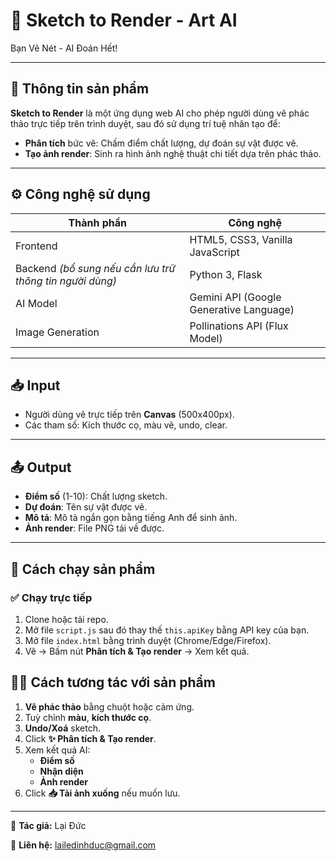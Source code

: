 # 🎨 Sketch to Render - Art AI

Bạn Vẽ Nét - AI Đoán Hết!
> 

---

## 🧩 **Thông tin sản phẩm**

**Sketch to Render** là một ứng dụng web AI cho phép người dùng vẽ phác thảo trực tiếp trên trình duyệt, sau đó sử dụng trí tuệ nhân tạo để:

- **Phân tích** bức vẽ: Chấm điểm chất lượng, dự đoán sự vật được vẽ.
- **Tạo ảnh render**: Sinh ra hình ảnh nghệ thuật chi tiết dựa trên phác thảo.

---

## ⚙️ **Công nghệ sử dụng**

| Thành phần | Công nghệ |
| --- | --- |
| Frontend | HTML5, CSS3, Vanilla JavaScript |
| Backend *(bổ sung nếu cần lưu trữ thông tin người dùng)* | Python 3, Flask |
| AI Model | Gemini API (Google Generative Language) |
| Image Generation | Pollinations API (Flux Model) |

---

## 📥 **Input**

- Người dùng vẽ trực tiếp trên **Canvas** (500x400px).
- Các tham số: Kích thước cọ, màu vẽ, undo, clear.

---

## 📤 **Output**

- **Điểm số** (1-10): Chất lượng sketch.
- **Dự đoán**: Tên sự vật được vẽ.
- **Mô tả**: Mô tả ngắn gọn bằng tiếng Anh để sinh ảnh.
- **Ảnh render**: File PNG tải về được.

---

## 🚀 **Cách chạy sản phẩm**

### ✅ **Chạy trực tiếp**

1. Clone hoặc tải repo.
2. Mở file `script.js` sau đó thay thế `this.apiKey` bằng API key của bạn.
3. Mở file `index.html` bằng trình duyệt (Chrome/Edge/Firefox).
4. Vẽ → Bấm nút **Phân tích & Tạo render** → Xem kết quả.

## 🧑‍💻 **Cách tương tác với sản phẩm**

1. **Vẽ phác thảo** bằng chuột hoặc cảm ứng.
2. Tuỳ chỉnh **màu**, **kích thước cọ**.
3. **Undo/Xoá** sketch.
4. Click **✨ Phân tích & Tạo render**.
5. Xem kết quả AI:
    - **Điểm số**
    - **Nhận diện**
    - **Ảnh render**
6. Click **📥 Tải ảnh xuống** nếu muốn lưu.

---

🚀 **Tác giả:** Lại Đức

📧 **Liên hệ:** lailedinhduc@gmail.com
